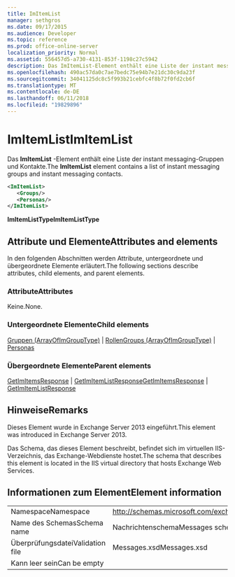 ```yaml
---
title: ImItemList
manager: sethgros
ms.date: 09/17/2015
ms.audience: Developer
ms.topic: reference
ms.prod: office-online-server
localization_priority: Normal
ms.assetid: 556457d5-a730-4131-853f-1198c27c5942
description: Das ImItemList-Element enthält eine Liste der instant messaging-Gruppen und Kontakte.
ms.openlocfilehash: 490ac57da0c7ae7bedc75e94b7e21dc30c9da23f
ms.sourcegitcommit: 34041125dc8c5f993b21cebfc4f8b72f0fd2cb6f
ms.translationtype: MT
ms.contentlocale: de-DE
ms.lasthandoff: 06/11/2018
ms.locfileid: "19829896"
---
```

# <a name="imitemlist"></a><span data-ttu-id="8cc32-103">ImItemList</span><span class="sxs-lookup"><span data-stu-id="8cc32-103">ImItemList</span></span>

<span data-ttu-id="8cc32-104">Das **ImItemList** -Element enthält eine Liste der instant messaging-Gruppen und Kontakte.</span><span class="sxs-lookup"><span data-stu-id="8cc32-104">The **ImItemList** element contains a list of instant messaging groups and instant messaging contacts.</span></span> 
  
```XML
<ImItemList>
   <Groups/>
   <Personas/>
</ImItemList>
```

 <span data-ttu-id="8cc32-105">**ImItemListType**</span><span class="sxs-lookup"><span data-stu-id="8cc32-105">**ImItemListType**</span></span>
## <a name="attributes-and-elements"></a><span data-ttu-id="8cc32-106">Attribute und Elemente</span><span class="sxs-lookup"><span data-stu-id="8cc32-106">Attributes and elements</span></span>

<span data-ttu-id="8cc32-107">In den folgenden Abschnitten werden Attribute, untergeordnete und übergeordnete Elemente erläutert.</span><span class="sxs-lookup"><span data-stu-id="8cc32-107">The following sections describe attributes, child elements, and parent elements.</span></span>
  
### <a name="attributes"></a><span data-ttu-id="8cc32-108">Attribute</span><span class="sxs-lookup"><span data-stu-id="8cc32-108">Attributes</span></span>

<span data-ttu-id="8cc32-109">Keine.</span><span class="sxs-lookup"><span data-stu-id="8cc32-109">None.</span></span>
  
### <a name="child-elements"></a><span data-ttu-id="8cc32-110">Untergeordnete Elemente</span><span class="sxs-lookup"><span data-stu-id="8cc32-110">Child elements</span></span>

<span data-ttu-id="8cc32-111">[Gruppen (ArrayOfImGroupType)](groups-arrayofimgrouptype.md) | [Rollen](personas-ex15websvcsotherref.md)</span><span class="sxs-lookup"><span data-stu-id="8cc32-111">[Groups (ArrayOfImGroupType)](groups-arrayofimgrouptype.md) | [Personas](personas-ex15websvcsotherref.md)</span></span>
  
### <a name="parent-elements"></a><span data-ttu-id="8cc32-112">Übergeordnete Elemente</span><span class="sxs-lookup"><span data-stu-id="8cc32-112">Parent elements</span></span>

<span data-ttu-id="8cc32-113">[GetImItemsResponse](getimitemsresponse.md) | [GetImItemListResponse](getimitemlistresponse.md)</span><span class="sxs-lookup"><span data-stu-id="8cc32-113">[GetImItemsResponse](getimitemsresponse.md) | [GetImItemListResponse](getimitemlistresponse.md)</span></span>
  
## <a name="remarks"></a><span data-ttu-id="8cc32-114">Hinweise</span><span class="sxs-lookup"><span data-stu-id="8cc32-114">Remarks</span></span>

<span data-ttu-id="8cc32-115">Dieses Element wurde in Exchange Server 2013 eingeführt.</span><span class="sxs-lookup"><span data-stu-id="8cc32-115">This element was introduced in Exchange Server 2013.</span></span>
  
<span data-ttu-id="8cc32-116">Das Schema, das dieses Element beschreibt, befindet sich im virtuellen IIS-Verzeichnis, das Exchange-Webdienste hostet.</span><span class="sxs-lookup"><span data-stu-id="8cc32-116">The schema that describes this element is located in the IIS virtual directory that hosts Exchange Web Services.</span></span>
  
## <a name="element-information"></a><span data-ttu-id="8cc32-117">Informationen zum Element</span><span class="sxs-lookup"><span data-stu-id="8cc32-117">Element information</span></span>

|||
|:-----|:-----|
|<span data-ttu-id="8cc32-118">Namespace</span><span class="sxs-lookup"><span data-stu-id="8cc32-118">Namespace</span></span>  <br/> |http://schemas.microsoft.com/exchange/services/2006/messages  <br/> |
|<span data-ttu-id="8cc32-119">Name des Schemas</span><span class="sxs-lookup"><span data-stu-id="8cc32-119">Schema name</span></span>  <br/> |<span data-ttu-id="8cc32-120">Nachrichtenschema</span><span class="sxs-lookup"><span data-stu-id="8cc32-120">Messages schema</span></span>  <br/> |
|<span data-ttu-id="8cc32-121">Überprüfungsdatei</span><span class="sxs-lookup"><span data-stu-id="8cc32-121">Validation file</span></span>  <br/> |<span data-ttu-id="8cc32-122">Messages.xsd</span><span class="sxs-lookup"><span data-stu-id="8cc32-122">Messages.xsd</span></span>  <br/> |
|<span data-ttu-id="8cc32-123">Kann leer sein</span><span class="sxs-lookup"><span data-stu-id="8cc32-123">Can be empty</span></span>  <br/> ||
   

